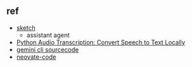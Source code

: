 

## ref
+ [sketch](https://github.com/boldsoftware/sketch)
    + assistant agent
+ [Python Audio Transcription: Convert Speech to Text Locally](https://www.pavlinbg.com/posts/python-speech-to-text-guide)
+ [gemini cli sourcecode](https://www.zhihu.com/question/1922038210793546944/answer/1925229187750429173)
+ [neovate-code](https://github.com/neovateai/neovate-code)